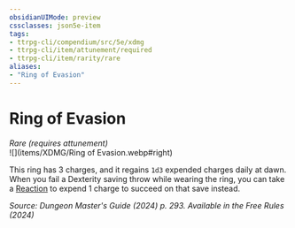 ```yaml
---
obsidianUIMode: preview
cssclasses: json5e-item
tags:
- ttrpg-cli/compendium/src/5e/xdmg
- ttrpg-cli/item/attunement/required
- ttrpg-cli/item/rarity/rare
aliases: 
- "Ring of Evasion"
---
```

# Ring of Evasion
*Rare (requires attunement)*  
![](items/XDMG/Ring of Evasion.webp#right)  


This ring has 3 charges, and it regains `1d3` expended charges daily at dawn. When you fail a Dexterity saving throw while wearing the ring, you can take a [Reaction](reaction-xphb.md) to expend 1 charge to succeed on that save instead.

*Source: Dungeon Master's Guide (2024) p. 293. Available in the Free Rules (2024)*